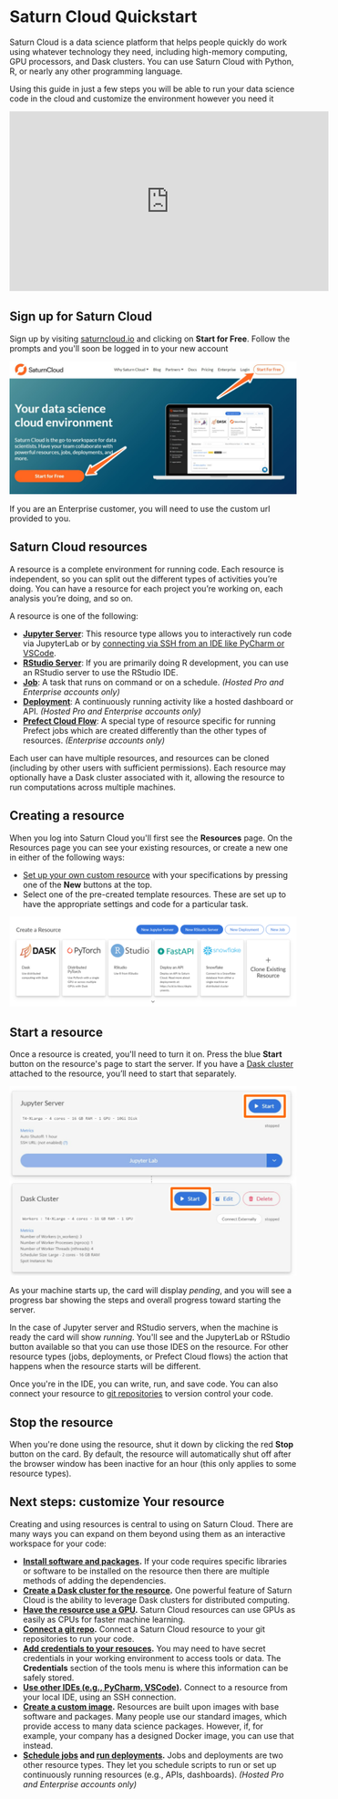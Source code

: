 # Saturn Cloud Quickstart

Saturn Cloud is a data science platform that helps people quickly do work using whatever technology they need, including high-memory computing, GPU processors, and Dask clusters. You can use Saturn Cloud with Python, R, or nearly any other programming language.

Using this guide in just a few steps you will be able to run your data science code in the cloud and customize
the environment however you need it

<div class="text-center py-3 row">
<div class="embed-responsive embed-responsive-16by9 col-md-10 offset-md-1 col-lg-8 offset-lg-2">
<iframe width="560" height="315" src="https://www.youtube.com/embed/qE0zhXouDSo" title="YouTube video player"
frameborder="0"
allow="accelerometer; autoplay; clipboard-write; encrypted-media; gyroscope; picture-in-picture"
allowfullscreen class="embed-responsive-item"></iframe>
</div>
</div>

## Sign up for Saturn Cloud

Sign up by visiting [saturncloud.io](https://www.saturncloud.io/s/) and clicking on **Start for Free**. Follow the prompts and you'll soon be logged in to your new account

![Saturn Cloud homepage with arrows pointing to "Start for Free](/images/docs/homepage_signup_arrows.jpeg "doc-image")

If you are an Enterprise customer, you will need to use the custom url provided to you.

## Saturn Cloud resources

A resource is a complete environment for running code. Each resource is independent, so you can split out the different types of activities you’re doing. You can have a resource for each project you’re working on, each analysis you’re doing, and so on.

A resource is one of the following:

* **[Jupyter Server](<docs/Using Saturn Cloud/resources/jupyter-servers.md>)**: This resource type allows you to interactively run code via JupyterLab or by [connecting via SSH from an IDE like PyCharm or VSCode](<docs/Using Saturn Cloud/ide_ssh.md>).
* **[RStudio Server](<docs/Using Saturn Cloud/resources/rstudio-servers.md>)**: If you are primarily doing R development, you can use an RStudio server to use the RStudio IDE.
* **[Job](<docs/Using Saturn Cloud/resources/jobs.md>)**: A task that runs on command or on a schedule. *(Hosted Pro and Enterprise accounts only)*
* **[Deployment](<docs/Using Saturn Cloud/resources/deployments.md>)**: A continuously running activity like a hosted dashboard or API. *(Hosted Pro and Enterprise accounts only)*
* **[Prefect Cloud Flow](<docs/Using Saturn Cloud/resources/prefect-cloud-flows.md>)**: A special type of resource specific for running Prefect jobs which are created differently than the other types of resources. *(Enterprise accounts only)*

Each user can have multiple resources, and resources can be cloned (including by other users with sufficient permissions). Each resource may optionally have a Dask cluster associated with it, allowing the resource to run computations across multiple machines.

## Creating a resource

When you log into Saturn Cloud you'll first see the **Resources** page. On the Resources page you can see
your existing resources, or create a new one in either of the following ways:

- [Set up your own custom resource](<docs/Using Saturn Cloud/cloning-resources.md>) with your specifications by pressing one of the **New** buttons at the top.
- Select one of the pre-created template resources. These are set up to have the appropriate settings and code for a particular task.

![Screenshot of the resource page](/images/docs/create-resource-buttons.png "doc-image")

## Start a resource

Once a resource is created, you'll need to turn it on. Press the blue **Start** button on the resource's page to start the server. If you have a [Dask cluster](<docs/Using Saturn Cloud/create_dask_cluster.md>) attached to the resource, you’ll need to start that separately. 

![Screenshot of card in resource for Jupyter server with a rectangle around the start button](/images/docs/start_resource_button_rectangles.jpeg "doc-image")

As your machine starts up, the card will display *pending*, and you will see a progress bar showing the steps and overall progress toward starting the server.

In the case of Jupyter server and RStudio servers, when the machine is ready the card will show *running*. You'll see and the JupyterLab or RStudio button available so that you can use those IDES on the resource. For other resource types (jobs, deployments, or Prefect Cloud flows) the action that happens when the resource starts will be different.

Once you're in the IDE, you can write, run, and save code. You can also connect your resource to [git repositories](<docs/Using Saturn Cloud/gitrepo.md>) to version control your code.

## Stop the resource

When you're done using the resource, shut it down by clicking the red **Stop** button on the card. By default, the resource will automatically shut off after the browser window has been inactive for an hour (this only applies to some resource types).

## Next steps: customize Your resource

Creating and using resources is central to using on Saturn Cloud. There are many ways you can expand on them beyond using them as an interactive workspace for your code:

* **[Install software and packages](<docs/Using Saturn Cloud/install-packages.md>).** If your code requires specific libraries or software to be installed on the resource then there are multiple methods of adding the dependencies.
* **[Create a Dask cluster for the resource](<docs/Using Saturn Cloud/create_dask_cluster.md>).** One powerful feature of Saturn Cloud is the ability to leverage Dask clusters for distributed computing.
* **[Have the resource use a GPU](<docs/Reference/intro_to_gpu.md>).** Saturn Cloud resources can use GPUs as easily as CPUs for faster machine learning.
* **[Connect a git repo](<docs/Using Saturn Cloud/gitrepo.md>).** Connect a Saturn Cloud resource to your git repositories to run your code.
* **[Add credentials to your resouces](<docs/Using Saturn Cloud/credentials.md>).** You may need to have secret credentials in your working environment to access tools or data. The **Credentials** section of the tools menu is where this information can be safely stored.
* **[Use other IDEs (e.g., PyCharm, VSCode)](<docs/Using Saturn Cloud/ide_ssh.md>).** Connect to a resource from your local IDE, using an SSH connection.
* **[Create a custom image](<docs/Using Saturn Cloud/manage-images/build-images/create-images.md>).** Resources are built upon images with base software and packages. Many people use our standard images, which provide access to many data science packages. However, if, for example, your company has a designed Docker image, you can use that instead.
* **[Schedule jobs](<docs/Using Saturn Cloud/resources/jobs.md>) and [run deployments](<docs/Using Saturn Cloud/resources/deployments.md>).** Jobs and deployments are two other resource types. They let you schedule scripts to run or set up continuously running resources (e.g., APIs, dashboards). *(Hosted Pro and Enterprise accounts only)*
